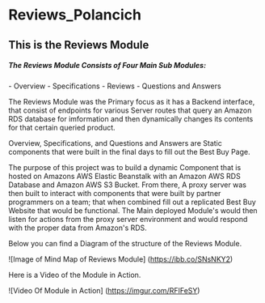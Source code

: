 # Reviews_Polancich
<h2>This is the Reviews Module</h2>

<h5>The Reviews Module Consists of Four Main Sub Modules:</h5>
- Overview
- Specifications
- Reviews
- Questions and Answers

The Reviews Module was the Primary focus as it has a Backend interface, that consist of endpoints for various Server routes that query an Amazon RDS database for imformation and then dynamically changes its contents for that certain queried product. 

Overview, Specifications, and Questions and Answers are Static components that were built in the final days to fill out the Best Buy Page. 

The purpose of this project was to build a dynamic Component that is hosted on Amazons AWS Elastic Beanstalk with an Amazon AWS RDS Database and Amazon AWS S3 Bucket. From there, A proxy server was then built to interact with components that were built by partner programmers on a team; that when combined fill out a replicated Best Buy Website that would be functional. The Main deployed Module's would then listen for actions from the proxy server environment and would respond with the proper data from Amazon's RDS.

Below you can find a Diagram of the structure of the Reviews Module.

![Image of Mind Map of Reviews Module]
(https://ibb.co/SNsNKY2)

Here is a Video of the Module in Action.

![Video Of Module in Action]
(https://imgur.com/RFIFeSY)

